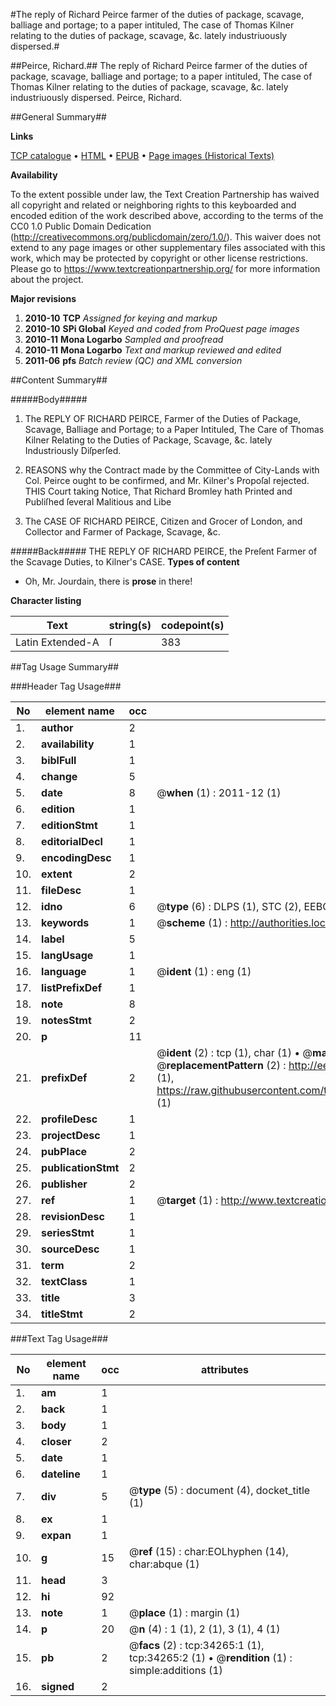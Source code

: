 #The reply of Richard Peirce farmer of the duties of package, scavage, balliage and portage; to a paper intituled, The case of Thomas Kilner relating to the duties of package, scavage, &c. lately industriuously dispersed.#

##Peirce, Richard.##
The reply of Richard Peirce farmer of the duties of package, scavage, balliage and portage; to a paper intituled, The case of Thomas Kilner relating to the duties of package, scavage, &c. lately industriuously dispersed.
Peirce, Richard.

##General Summary##

**Links**

[TCP catalogue](http://www.ota.ox.ac.uk/tcp/)  • 
[HTML](http://tei.it.ox.ac.uk/tcp/Texts-HTML/free/A53/A53938.html)  • 
[EPUB](http://tei.it.ox.ac.uk/tcp/Texts-EPUB/free/A53/A53938.epub) • 
[Page images (Historical Texts)](https://historicaltexts.jisc.ac.uk/eebo-99829821e)

**Availability**

To the extent possible under law, the Text Creation Partnership has waived all copyright and related or neighboring rights to this keyboarded and encoded edition of the work described above, according to the terms of the CC0 1.0 Public Domain Dedication (http://creativecommons.org/publicdomain/zero/1.0/). This waiver does not extend to any page images or other supplementary files associated with this work, which may be protected by copyright or other license restrictions. Please go to https://www.textcreationpartnership.org/ for more information about the project.

**Major revisions**

1. __2010-10__ __TCP__ *Assigned for keying and markup*
1. __2010-10__ __SPi Global__ *Keyed and coded from ProQuest page images*
1. __2010-11__ __Mona Logarbo__ *Sampled and proofread*
1. __2010-11__ __Mona Logarbo__ *Text and markup reviewed and edited*
1. __2011-06__ __pfs__ *Batch review (QC) and XML conversion*

##Content Summary##

#####Body#####

1. The REPLY OF RICHARD PEIRCE, Farmer of the Duties of Package, Scavage, Balliage and Portage; to a Paper Intituled, The Care of Thomas Kilner Relating to the Duties of Package, Scavage, &c. lately Industriously Diſperſed.

1. REASONS why the Contract made by the Committee of City-Lands with Col. Peirce ought to be confirmed, and Mr. Kilner's Propoſal rejected.
THIS Court taking Notice, That Richard Bromley hath Printed and Publiſhed ſeveral Malitious and Libe
1. The CASE OF RICHARD PEIRCE, Citizen and Grocer of London, and Collector and Farmer of Package, Scavage, &c.

#####Back#####
THE REPLY OF RICHARD PEIRCE, the Preſent Farmer of the Scavage Duties, to Kilner's CASE.
**Types of content**

  * Oh, Mr. Jourdain, there is **prose** in there!

**Character listing**


|Text|string(s)|codepoint(s)|
|---|---|---|
|Latin Extended-A|ſ|383|

##Tag Usage Summary##

###Header Tag Usage###

|No|element name|occ|attributes|
|---|---|---|---|
|1.|__author__|2||
|2.|__availability__|1||
|3.|__biblFull__|1||
|4.|__change__|5||
|5.|__date__|8| @__when__ (1) : 2011-12 (1)|
|6.|__edition__|1||
|7.|__editionStmt__|1||
|8.|__editorialDecl__|1||
|9.|__encodingDesc__|1||
|10.|__extent__|2||
|11.|__fileDesc__|1||
|12.|__idno__|6| @__type__ (6) : DLPS (1), STC (2), EEBO-CITATION (1), PROQUEST (1), VID (1)|
|13.|__keywords__|1| @__scheme__ (1) : http://authorities.loc.gov/ (1)|
|14.|__label__|5||
|15.|__langUsage__|1||
|16.|__language__|1| @__ident__ (1) : eng (1)|
|17.|__listPrefixDef__|1||
|18.|__note__|8||
|19.|__notesStmt__|2||
|20.|__p__|11||
|21.|__prefixDef__|2| @__ident__ (2) : tcp (1), char (1)  •  @__matchPattern__ (2) : ([0-9\-]+):([0-9IVX]+) (1), (.+) (1)  •  @__replacementPattern__ (2) : http://eebo.chadwyck.com/downloadtiff?vid=$1&page=$2 (1), https://raw.githubusercontent.com/textcreationpartnership/Texts/master/tcpchars.xml#$1 (1)|
|22.|__profileDesc__|1||
|23.|__projectDesc__|1||
|24.|__pubPlace__|2||
|25.|__publicationStmt__|2||
|26.|__publisher__|2||
|27.|__ref__|1| @__target__ (1) : http://www.textcreationpartnership.org/docs/. (1)|
|28.|__revisionDesc__|1||
|29.|__seriesStmt__|1||
|30.|__sourceDesc__|1||
|31.|__term__|2||
|32.|__textClass__|1||
|33.|__title__|3||
|34.|__titleStmt__|2||


###Text Tag Usage###

|No|element name|occ|attributes|
|---|---|---|---|
|1.|__am__|1||
|2.|__back__|1||
|3.|__body__|1||
|4.|__closer__|2||
|5.|__date__|1||
|6.|__dateline__|1||
|7.|__div__|5| @__type__ (5) : document (4), docket_title (1)|
|8.|__ex__|1||
|9.|__expan__|1||
|10.|__g__|15| @__ref__ (15) : char:EOLhyphen (14), char:abque (1)|
|11.|__head__|3||
|12.|__hi__|92||
|13.|__note__|1| @__place__ (1) : margin (1)|
|14.|__p__|20| @__n__ (4) : 1 (1), 2 (1), 3 (1), 4 (1)|
|15.|__pb__|2| @__facs__ (2) : tcp:34265:1 (1), tcp:34265:2 (1)  •  @__rendition__ (1) : simple:additions (1)|
|16.|__signed__|2||
